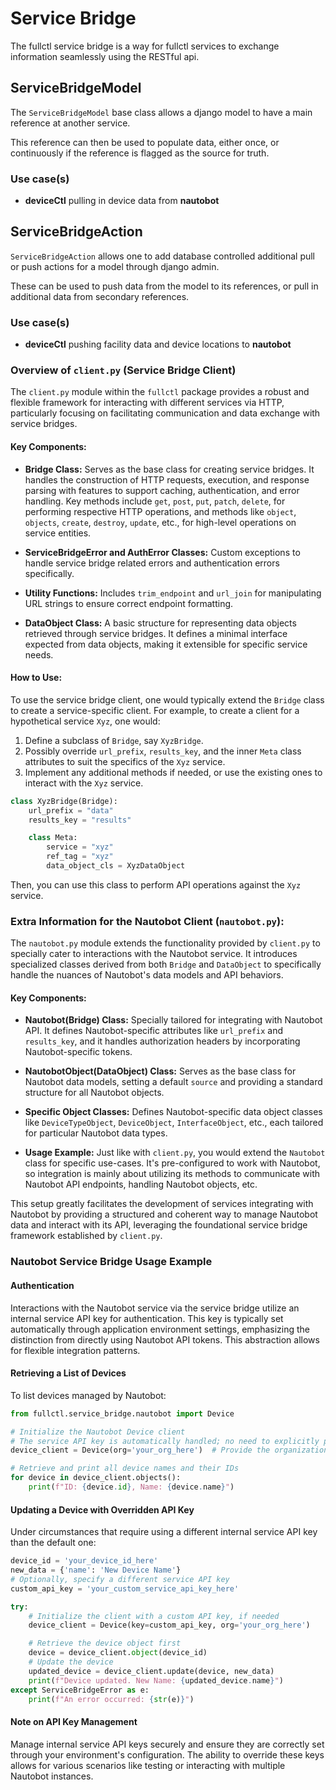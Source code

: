 # Service Bridge

The fullctl service bridge is a way for fullctl services to exchange information seamlessly using the RESTful api.

## ServiceBridgeModel

The `ServiceBridgeModel` base class allows a django model to have a main reference at another service.

This reference can then be used to populate data, either once, or continuously if the reference is flagged as the
source for truth.

### Use case(s)

- **deviceCtl** pulling in device data from **nautobot**

## ServiceBridgeAction

`ServiceBridgeAction` allows one to add database controlled additional pull or push actions for a model through django admin.

These can be used to push data from the model to its references, or pull in additional data from secondary references.

### Use case(s)

- **deviceCtl** pushing facility data and device locations to **nautobot**

### Overview of `client.py` (Service Bridge Client)

The `client.py` module within the `fullctl` package provides a robust and flexible framework for interacting with different services via HTTP, particularly focusing on facilitating communication and data exchange with service bridges.

#### Key Components:

- **Bridge Class:** Serves as the base class for creating service bridges. It handles the construction of HTTP requests, execution, and response parsing with features to support caching, authentication, and error handling. Key methods include `get`, `post`, `put`, `patch`, `delete`, for performing respective HTTP operations, and methods like `object`, `objects`, `create`, `destroy`, `update`, etc., for high-level operations on service entities.

- **ServiceBridgeError and AuthError Classes:** Custom exceptions to handle service bridge related errors and authentication errors specifically.

- **Utility Functions:** Includes `trim_endpoint` and `url_join` for manipulating URL strings to ensure correct endpoint formatting.

- **DataObject Class:** A basic structure for representing data objects retrieved through service bridges. It defines a minimal interface expected from data objects, making it extensible for specific service needs.

#### How to Use:

To use the service bridge client, one would typically extend the `Bridge` class to create a service-specific client. For example, to create a client for a hypothetical service `Xyz`, one would:

1. Define a subclass of `Bridge`, say `XyzBridge`.
2. Possibly override `url_prefix`, `results_key`, and the inner `Meta` class attributes to suit the specifics of the `Xyz` service.
3. Implement any additional methods if needed, or use the existing ones to interact with the `Xyz` service.

```python
class XyzBridge(Bridge):
    url_prefix = "data"
    results_key = "results"

    class Meta:
        service = "xyz"
        ref_tag = "xyz"
        data_object_cls = XyzDataObject
```

Then, you can use this class to perform API operations against the `Xyz` service.

### Extra Information for the Nautobot Client (`nautobot.py`):

The `nautobot.py` module extends the functionality provided by `client.py` to specially cater to interactions with the Nautobot service. It introduces specialized classes derived from both `Bridge` and `DataObject` to specifically handle the nuances of Nautobot's data models and API behaviors.

#### Key Components:

- **Nautobot(Bridge) Class:** Specially tailored for integrating with Nautobot API. It defines Nautobot-specific attributes like `url_prefix` and `results_key`, and it handles authorization headers by incorporating Nautobot-specific tokens.

- **NautobotObject(DataObject) Class:** Serves as the base class for Nautobot data models, setting a default `source` and providing a standard structure for all Nautobot objects.

- **Specific Object Classes:** Defines Nautobot-specific data object classes like `DeviceTypeObject`, `DeviceObject`, `InterfaceObject`, etc., each tailored for particular Nautobot data types.

- **Usage Example:** Just like with `client.py`, you would extend the `Nautobot` class for specific use-cases. It's pre-configured to work with Nautobot, so integration is mainly about utilizing its methods to communicate with Nautobot API endpoints, handling Nautobot objects, etc.

This setup greatly facilitates the development of services integrating with Nautobot by providing a structured and coherent way to manage Nautobot data and interact with its API, leveraging the foundational service bridge framework established by `client.py`.

### Nautobot Service Bridge Usage Example

#### Authentication

Interactions with the Nautobot service via the service bridge utilize an internal service API key for authentication. This key is typically set automatically through application environment settings, emphasizing the distinction from directly using Nautobot API tokens. This abstraction allows for flexible integration patterns.

#### Retrieving a List of Devices

To list devices managed by Nautobot:

```python
from fullctl.service_bridge.nautobot import Device

# Initialize the Nautobot Device client
# The service API key is automatically handled; no need to explicitly provide it here
device_client = Device(org='your_org_here')  # Provide the organization slug

# Retrieve and print all device names and their IDs
for device in device_client.objects():
    print(f"ID: {device.id}, Name: {device.name}")
```

#### Updating a Device with Overridden API Key

Under circumstances that require using a different internal service API key than the default one:

```python
device_id = 'your_device_id_here'
new_data = {'name': 'New Device Name'}
# Optionally, specify a different service API key
custom_api_key = 'your_custom_service_api_key_here'

try:
    # Initialize the client with a custom API key, if needed
    device_client = Device(key=custom_api_key, org='your_org_here')

    # Retrieve the device object first
    device = device_client.object(device_id)
    # Update the device
    updated_device = device_client.update(device, new_data)
    print(f"Device updated. New Name: {updated_device.name}")
except ServiceBridgeError as e:
    print(f"An error occurred: {str(e)}")
```

#### Note on API Key Management

Manage internal service API keys securely and ensure they are correctly set through your environment's configuration. The ability to override these keys allows for various scenarios like testing or interacting with multiple Nautobot instances.
